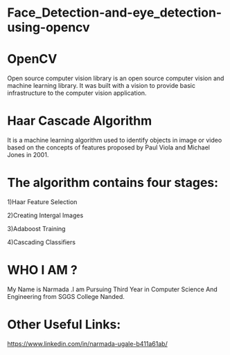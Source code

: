 # Face_Detection-and-eye_detection-using-opencv
# OpenCV
Open source computer vision library is an open source computer vision and machine learning library. It was built with a vision to provide basic infrastructure to the computer vision application.

# Haar Cascade Algorithm
It is a machine learning algorithm used to identify objects in image or video based on the concepts of features proposed by Paul Viola and Michael Jones in 2001.

# The algorithm contains four stages:
1)Haar Feature Selection

2)Creating Intergal Images

3)Adaboost Training

4)Cascading Classifiers

# WHO I AM ?
My Name is Narmada .I am Pursuing Third Year in Computer Science And Engineering from SGGS College Nanded. 

# Other Useful Links:
https://www.linkedin.com/in/narmada-ugale-b411a61ab/

